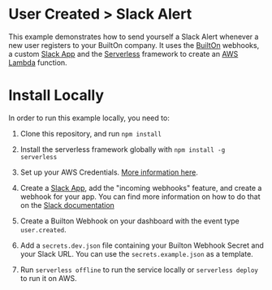 # User Created > Slack Alert

This example demonstrates how to send yourself a Slack Alert whenever a new user registers to your BuiltOn company.
It uses the [BuiltOn](https://builton.dev) webhooks, a custom [Slack App](https://api.slack.com/apps) and the [Serverless](https://serverless.com) framework to create an [AWS Lambda](https://aws.amazon.com/lambda/) function.

# Install Locally

In order to run this example locally, you need to:

1. Clone this repository, and run `npm install`

2. Install the serverless framework globally with `npm install -g serverless`

3. Set up your AWS Credentials. [More information here](https://serverless.com/framework/docs/providers/aws/guide/credentials/).

4. Create a [Slack App](https://api.slack.com/apps), add the "incoming webhooks" feature, and create a webhook for your app. You can find more information on how to do that on the [Slack documentation](https://api.slack.com/incoming-webhooks)

5. Create a Builton Webhook on your dashboard with the event type `user.created`.

6. Add a `secrets.dev.json` file containing your Builton Webhook Secret and your Slack URL. You can use the `secrets.example.json` as a template.

7. Run `serverless offline` to run the service locally or `serverless deploy` to run it on AWS.

